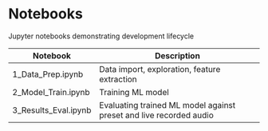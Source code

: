 # Notebooks

Jupyter notebooks demonstrating development lifecycle

Notebook | Description
---|----
1_Data_Prep.ipynb | Data import, exploration, feature extraction 
2_Model_Train.ipynb | Training ML model
3_Results_Eval.ipynb | Evaluating trained ML model against preset and live recorded audio